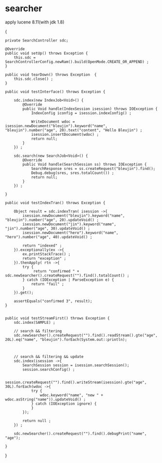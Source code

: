 # searcher
apply lucene 8.11(with jdk 1.8)

{

	private SearchController sdc;

	@Override
	public void setUp() throws Exception {
		this.sdc = SearchControllerConfig.newRam().build(OpenMode.CREATE_OR_APPEND) ;
	}
	
	public void tearDown() throws Exception  {
		this.sdc.close() ;
	}
	
	public void testInterface() throws Exception {
		
		sdc.index(new IndexJob<Void>() {
			@Override
			public Void handle(IndexSession isession) throws IOException {
				IndexConfig iconfig = isession.indexConfig() ;
				
				WriteDocument wdoc = isession.newDocument("bleujin").keyword("name", "bleujin").number("age", 20).text("content", "Hello Bleujin") ;
				isession.insertDocument(wdoc) ;
				return null;
			}
		}) ;

		sdc.search(new SearchJob<Void>() {
			@Override
			public Void handle(SearchSession ss) throws IOException {
				SearchResponse sres = ss.createRequest("bleujin").find();
				Debug.debug(sres, sres.totalCount()) ;
				return null;
			}
		}) ;
		
	}
	
	public void testIndexTran() throws Exception {
		
		Object result = sdc.indexTran( isession ->{
			isession.newDocument("bleujin").keyword("name", "bleujin").number("age", 20).updateVoid() ;
			isession.newDocument("jin").keyword("name", "jin").number("age", 30).updateVoid() ;
			isession.newDocument("hero").keyword("name", "hero").number("age", 40).updateVoid() ;
			
			return "indexed" ;
		}).exceptionally(ex ->{
			ex.printStackTrace() ;
			return "exception" ;
		}).thenApply( rtn ->{
			try {
				 return "confirmed " + sdc.newSearcher().createRequest("").find().totalCount() ;
			} catch (IOException | ParseException e) {
				return "fail" ;
			}
		}).get();
		
		assertEquals("confirmed 3", result);
	}

	
	public void testStreamFirst() throws Exception {
		sdc.index(SAMPLE) ;
		
		// search && filtering
		sdc.newSearcher().createRequest("").find().readStream().gte("age", 20L).eq("name", "bleujin").forEach(System.out::println);

	
		
		// search && filtering && update 
		sdc.index(isession ->{
			SearchSession session = isession.searchSession();
			session.searchConfig() ;
			
			session.createRequest("").find().writeStream(isession).gte("age", 30L).forEach(wdoc ->{
				try {
					wdoc.keyword("name", "new " + wdoc.asString("name")).updateVoid() ;
				} catch (IOException ignore) {
				}
			});
			
			return null ;
		}) ;

		sdc.newSearcher().createRequest("").find().debugPrint("name", "age");
		
	}
}
